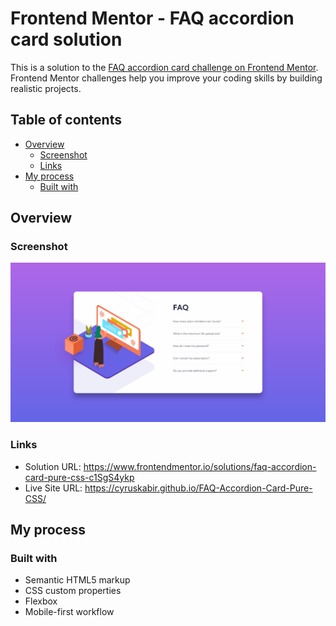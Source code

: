 # Frontend Mentor - FAQ accordion card solution

This is a solution to the [FAQ accordion card challenge on Frontend Mentor](https://www.frontendmentor.io/challenges/faq-accordion-card-XlyjD0Oam). Frontend Mentor challenges help you improve your coding skills by building realistic projects. 

## Table of contents

- [Overview](#overview)
  - [Screenshot](#screenshot)
  - [Links](#links)
- [My process](#my-process)
  - [Built with](#built-with)


## Overview

### Screenshot

![](images/screenshot.png)

### Links

- Solution URL: https://www.frontendmentor.io/solutions/faq-accordion-card-pure-css-c1SgS4ykp
- Live Site URL: https://cyruskabir.github.io/FAQ-Accordion-Card-Pure-CSS/

## My process

### Built with

- Semantic HTML5 markup
- CSS custom properties
- Flexbox
- Mobile-first workflow
